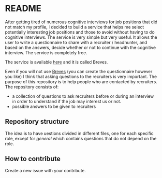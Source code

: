 # README

After getting tired of numerous cognitive interviews for job positions that did not match my profile, I decided to build a service that helps me select potentially interesting job positions and those to avoid without having to do cognitive interviews.
The service is very simple but very useful. It allows the user to write a questionnaire to share with a recruiter / headhunter, and based on the answers, decide whether or not to continue with the cognitive interview.
The service is completely free.

The service is available [here](https://breves.it/?campaign=github) and it is called Breves.

Even if you will not use [Breves](https://breves.it/?campaign=github) (you can create the questionnaire however you like) I think that asking questions to the recruiters is very important.
The purpose of this repository is to help people who are contacted by recruiters.
The repository consists of:
* a collection of questions to ask recruiters before or during an interview in order to understand if the job may interest us or not.
* possible answers to be given to recruiters

## Repository structure

The idea is to have  uestions divided in different files, one for each specific role, except for _general_ which contains questions that do not depend on the role.


## How to contribute

Create a new issue with your contribute.
